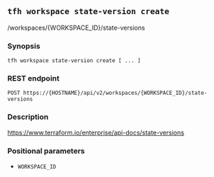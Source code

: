 ## `tfh workspace state-version create`

/workspaces/{WORKSPACE_ID}/state-versions

### Synopsis

    tfh workspace state-version create [ ... ]

### REST endpoint

    POST https://{HOSTNAME}/api/v2/workspaces/{WORKSPACE_ID}/state-versions

### Description

https://www.terraform.io/enterprise/api-docs/state-versions

### Positional parameters

* `WORKSPACE_ID`

